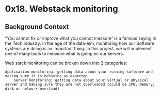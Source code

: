 # 0x18. Webstack monitoring

## Background Context

“You cannot fix or improve what you cannot measure” is a famous saying in the Tech industry. In the age of the data-ism, monitoring how our Software systems are doing is an important thing. In this project, we will implement one of many tools to measure what is going on our servers.

Web stack monitoring can be broken down into 2 categories:


    Application monitoring: getting data about your running software and making sure it is behaving as expected
        Server monitoring: getting data about your virtual or physical server and making sure they are not overloaded (could be CPU, memory, disk or network overload)
	